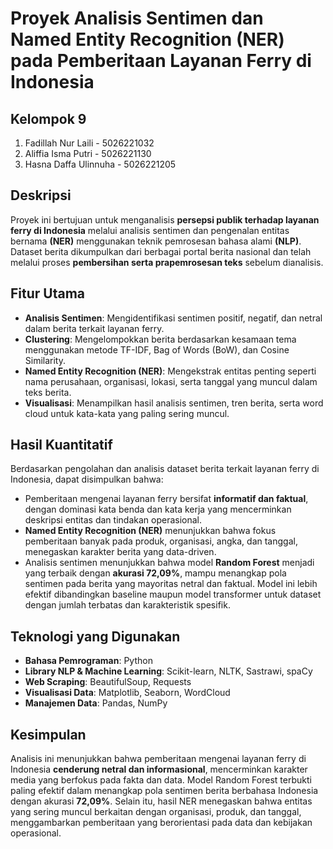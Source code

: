 # Proyek Analisis Sentimen dan Named Entity Recognition (NER) pada Pemberitaan Layanan Ferry di Indonesia

## Kelompok 9
1. Fadillah Nur Laili - 5026221032
2. Aliffia Isma Putri - 5026221130
3. Hasna Daffa Ulinnuha - 5026221205

## Deskripsi
Proyek ini bertujuan untuk menganalisis **persepsi publik terhadap layanan ferry di Indonesia** melalui analisis sentimen dan pengenalan entitas bernama **(NER)** menggunakan teknik pemrosesan bahasa alami **(NLP)**. Dataset berita dikumpulkan dari berbagai portal berita nasional dan telah melalui proses **pembersihan serta prapemrosesan teks** sebelum dianalisis.

## Fitur Utama
- **Analisis Sentimen**: Mengidentifikasi sentimen positif, negatif, dan netral dalam berita terkait layanan ferry.
- **Clustering**: Mengelompokkan berita berdasarkan kesamaan tema menggunakan metode TF-IDF, Bag of Words (BoW), dan Cosine Similarity.
- **Named Entity Recognition (NER)**: Mengekstrak entitas penting seperti nama perusahaan, organisasi, lokasi, serta tanggal yang muncul dalam teks berita.
- **Visualisasi**: Menampilkan hasil analisis sentimen, tren berita, serta word cloud untuk kata-kata yang paling sering muncul.

## Hasil Kuantitatif
Berdasarkan pengolahan dan analisis dataset berita terkait layanan ferry di Indonesia, dapat disimpulkan bahwa:
- Pemberitaan mengenai layanan ferry bersifat **informatif dan faktual**, dengan dominasi kata benda dan kata kerja yang mencerminkan deskripsi entitas dan tindakan operasional.
- **Named Entity Recognition (NER)** menunjukkan bahwa fokus pemberitaan banyak pada produk, organisasi, angka, dan tanggal, menegaskan karakter berita yang data-driven.
- Analisis sentimen menunjukkan bahwa model **Random Forest** menjadi yang terbaik dengan **akurasi 72,09%**, mampu menangkap pola sentimen pada berita yang mayoritas netral dan faktual.
Model ini lebih efektif dibandingkan baseline maupun model transformer untuk dataset dengan jumlah terbatas dan karakteristik spesifik.  
  

## Teknologi yang Digunakan
- **Bahasa Pemrograman**: Python
- **Library NLP & Machine Learning**: Scikit-learn, NLTK, Sastrawi, spaCy
- **Web Scraping**: BeautifulSoup, Requests
- **Visualisasi Data**: Matplotlib, Seaborn, WordCloud
- **Manajemen Data**: Pandas, NumPy  

## Kesimpulan
Analisis ini menunjukkan bahwa pemberitaan mengenai layanan ferry di Indonesia **cenderung netral dan informasional**, mencerminkan karakter media yang berfokus pada fakta dan data. Model Random Forest terbukti paling efektif dalam menangkap pola sentimen berita berbahasa Indonesia dengan akurasi **72,09%**. Selain itu, hasil NER menegaskan bahwa entitas yang sering muncul berkaitan dengan organisasi, produk, dan tanggal, menggambarkan pemberitaan yang berorientasi pada data dan kebijakan operasional.
